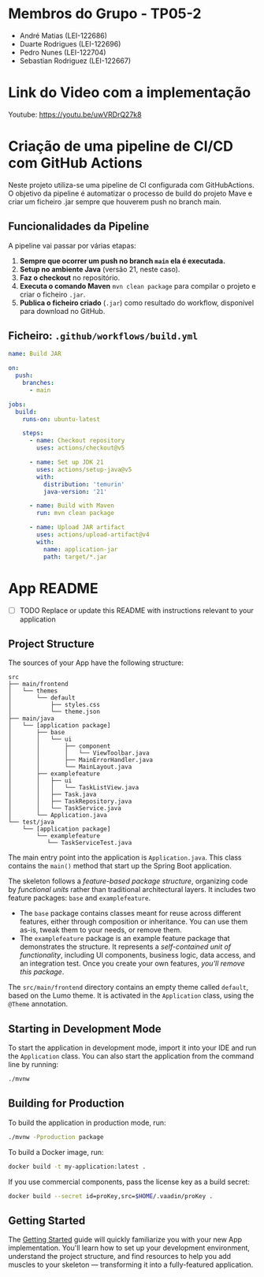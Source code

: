 # Membros do Grupo - TP05-2
- André Matias (LEI-122686)
- Duarte Rodrigues (LEI-122696)
- Pedro Nunes (LEI-122704)
- Sebastian Rodriguez (LEI-122667)

# Link do Video com a implementação

Youtube: https://youtu.be/uwVRDrQ27k8

# Criação de uma pipeline de CI/CD com GitHub Actions

Neste projeto utiliza-se uma pipeline de CI configurada com GitHubActions.
O objetivo da pipeline é automatizar o processo de build do projeto Mave e criar um ficheiro .jar sempre que houverem push no branch main.

## Funcionalidades da Pipeline

A pipeline vai passar por várias etapas:

1. **Sempre que ocorrer um push no branch `main` ela é executada.** 
2. **Setup no ambiente Java** (versão 21, neste caso).  
3. **Faz o checkout** no repositório.  
4. **Executa o comando Maven** `mvn clean package` para compilar o projeto e criar o ficheiro `.jar`.  
5. **Publica o ficheiro criado** (`.jar`) como resultado do workflow, disponível para download no GitHub.

## Ficheiro: `.github/workflows/build.yml`

```yaml
name: Build JAR

on:
  push:
    branches:
      - main

jobs:
  build:
    runs-on: ubuntu-latest

    steps:
      - name: Checkout repository
        uses: actions/checkout@v5

      - name: Set up JDK 21
        uses: actions/setup-java@v5
        with:
          distribution: 'temurin'
          java-version: '21'

      - name: Build with Maven
        run: mvn clean package

      - name: Upload JAR artifact
        uses: actions/upload-artifact@v4
        with:
          name: application-jar
          path: target/*.jar
```
# App README

- [ ] TODO Replace or update this README with instructions relevant to your application

## Project Structure

The sources of your App have the following structure:

```
src
├── main/frontend
│   └── themes
│       └── default
│           ├── styles.css
│           └── theme.json
├── main/java
│   └── [application package]
│       ├── base
│       │   └── ui
│       │       ├── component
│       │       │   └── ViewToolbar.java
│       │       ├── MainErrorHandler.java
│       │       └── MainLayout.java
│       ├── examplefeature
│       │   ├── ui
│       │   │   └── TaskListView.java
│       │   ├── Task.java
│       │   ├── TaskRepository.java
│       │   └── TaskService.java                
│       └── Application.java       
└── test/java
    └── [application package]
        └── examplefeature
           └── TaskServiceTest.java                 
```

The main entry point into the application is `Application.java`. This class contains the `main()` method that start up 
the Spring Boot application.

The skeleton follows a *feature-based package structure*, organizing code by *functional units* rather than traditional 
architectural layers. It includes two feature packages: `base` and `examplefeature`.

* The `base` package contains classes meant for reuse across different features, either through composition or 
  inheritance. You can use them as-is, tweak them to your needs, or remove them.
* The `examplefeature` package is an example feature package that demonstrates the structure. It represents a 
  *self-contained unit of functionality*, including UI components, business logic, data access, and an integration test.
  Once you create your own features, *you'll remove this package*.

The `src/main/frontend` directory contains an empty theme called `default`, based on the Lumo theme. It is activated in
the `Application` class, using the `@Theme` annotation.

## Starting in Development Mode

To start the application in development mode, import it into your IDE and run the `Application` class. 
You can also start the application from the command line by running: 

```bash
./mvnw
```

## Building for Production

To build the application in production mode, run:

```bash
./mvnw -Pproduction package
```

To build a Docker image, run:

```bash
docker build -t my-application:latest .
```

If you use commercial components, pass the license key as a build secret:

```bash
docker build --secret id=proKey,src=$HOME/.vaadin/proKey .
```

## Getting Started

The [Getting Started](https://vaadin.com/docs/latest/getting-started) guide will quickly familiarize you with your new
App implementation. You'll learn how to set up your development environment, understand the project 
structure, and find resources to help you add muscles to your skeleton — transforming it into a fully-featured 
application.
